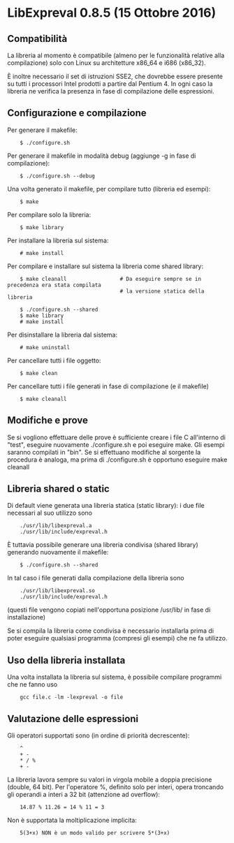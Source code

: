 # LibExpreval 0.8.5 (15 Ottobre 2016)

## Compatibilità

La libreria al momento è compatibile (almeno per le funzionalità relative alla compilazione)
solo con Linux su architetture x86_64 e i686 (x86_32).

È inoltre necessario il set di istruzioni SSE2, che dovrebbe essere presente su tutti i
processori Intel prodotti a partire dal Pentium 4. In ogni caso la libreria ne verifica la
presenza in fase di compilazione delle espressioni.

## Configurazione e compilazione

Per generare il makefile:

        $ ./configure.sh

Per generare il makefile in modalità debug (aggiunge -g in fase di compilazione):

        $ ./configure.sh --debug

Una volta generato il makefile, per compilare tutto (libreria ed esempi):

        $ make

Per compilare solo la libreria:

        $ make library

Per installare la libreria sul sistema:

        # make install
        
Per compilare e installare sul sistema la libreria come shared library:

        $ make cleanall                 # Da eseguire sempre se in precedenza era stata compilata
                                        # la versione statica della libreria

        $ ./configure.sh --shared
        $ make library
        # make install

Per disinstallare la libreria dal sistema:

        # make uninstall

Per cancellare tutti i file oggetto:

        $ make clean

Per cancellare tutti i file generati in fase di compilazione (e il makefile)

        $ make cleanall

## Modifiche e prove

Se si vogliono effettuare delle prove è sufficiente creare i file C all'interno di "test",
eseguire nuovamente ./configure.sh e poi eseguire make. Gli esempi saranno compilati in "bin".
Se si effettuano modifiche al sorgente la procedura è analoga, ma prima di ./configure.sh
è opportuno eseguire make cleanall

## Libreria shared o static

Di default viene generata una libreria statica (static library): i due file necessari al suo
utilizzo sono

        ./usr/lib/libexpreval.a
        ./usr/lib/include/expreval.h
        
È tuttavia possibile generare una libreria condivisa (shared library) generando nuovamente il
makefile:

        $ ./configure.sh --shared

In tal caso i file generati dalla compilazione della libreria sono

        ./usr/lib/libexpreval.so
        ./usr/lib/include/expreval.h

(questi file vengono copiati nell'opportuna posizione /usr/lib/ in fase di installazione)

Se si compila la libreria come condivisa è necessario installarla prima di poter eseguire
qualsiasi programma (compresi gli esempi) che ne fa utilizzo.

## Uso della libreria installata

Una volta installata la libreria sul sistema, è possibile compilare programmi che ne fanno uso

        gcc file.c -lm -lexpreval -o file

## Valutazione delle espressioni

Gli operatori supportati sono (in ordine di priorità decrescente):

        ^
        + -
        * / %
        + -

La libreria lavora sempre su valori in virgola mobile a doppia precisione (double, 64 bit).
Per l'operatore %, definito solo per interi, opera troncando gli operandi a interi a 32 bit
(attenzione ad overflow):

        14.87 % 11.26 = 14 % 11 = 3

Non è supportata la moltiplicazione implicita:

        5(3+x) NON è un modo valido per scrivere 5*(3+x)
